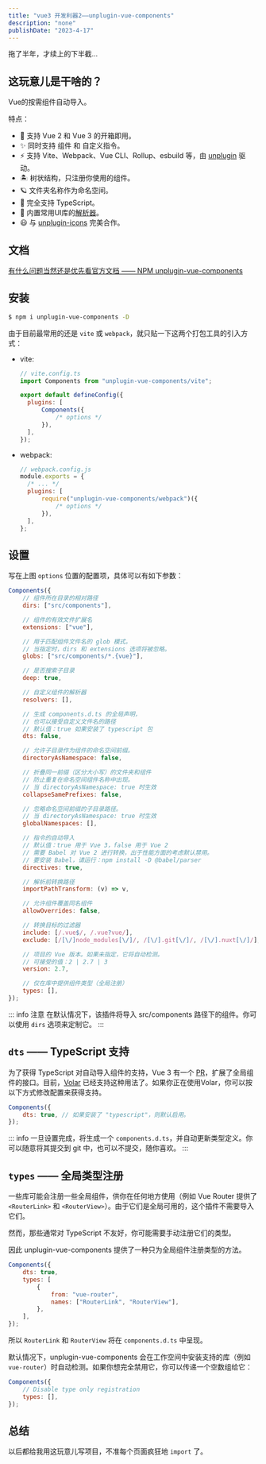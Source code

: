 ```yaml
---
title: "vue3 开发利器2——unplugin-vue-components"
description: "none"
publishDate: "2023-4-17"
---
```


拖了半年，才续上的下半截...

## 这玩意儿是干啥的？

Vue的按需组件自动导入。

特点：

- 💚 支持 Vue 2 和 Vue 3 的开箱即用。
- ✨ 同时支持 组件 和 自定义指令。
- ⚡️ 支持 Vite、Webpack、Vue CLI、Rollup、esbuild 等，由 [unplugin](https://github.com/unjs/unplugin) 驱动。
- 🏝 树状结构，只注册你使用的组件。
- 🪐 文件夹名称作为命名空间。
- 🦾 完全支持 TypeScript。
- 🌈 内置常用UI库的[解析器](https://www.npmjs.com/package/unplugin-vue-components#importing-from-ui-libraries)。
- 😃 与 [unplugin-icons](https://github.com/antfu/unplugin-icons) 完美合作。

## 文档

[有什么问题当然还是优先看官方文档 —— NPM unplugin-vue-components](https://www.npmjs.com/package/unplugin-vue-components)

## 安装

```sh
$ npm i unplugin-vue-components -D
```

由于目前最常用的还是 `vite` 或 `webpack`，就只贴一下这两个打包工具的引入方式：

- vite:

  ```js
  // vite.config.ts
  import Components from "unplugin-vue-components/vite";

  export default defineConfig({
  	plugins: [
  		Components({
  			/* options */
  		}),
  	],
  });
  ```

- webpack:

  ```js
  // webpack.config.js
  module.exports = {
  	/* ... */
  	plugins: [
  		require("unplugin-vue-components/webpack")({
  			/* options */
  		}),
  	],
  };
  ```

## 设置

写在上图 `options` 位置的配置项，具体可以有如下参数：

```js
Components({
	// 组件所在目录的相对路径
	dirs: ["src/components"],

	// 组件的有效文件扩展名
	extensions: ["vue"],

	// 用于匹配组件文件名的 glob 模式。
	// 当指定时，dirs 和 extensions 选项将被忽略。
	globs: ["src/components/*.{vue}"],

	// 是否搜索子目录
	deep: true,

	// 自定义组件的解析器
	resolvers: [],

	// 生成 components.d.ts 的全局声明，
	// 也可以接受自定义文件名的路径
	// 默认值：true 如果安装了 typescript 包
	dts: false,

	// 允许子目录作为组件的命名空间前缀。
	directoryAsNamespace: false,

	// 折叠同一前缀（区分大小写）的文件夹和组件
	// 防止重复在命名空间组件名称中出现。
	// 当 directoryAsNamespace: true 时生效
	collapseSamePrefixes: false,

	// 忽略命名空间前缀的子目录路径。
	// 当 directoryAsNamespace: true 时生效
	globalNamespaces: [],

	// 指令的自动导入
	// 默认值：true 用于 Vue 3，false 用于 Vue 2
	// 需要 Babel 对 Vue 2 进行转换，出于性能方面的考虑默认禁用。
	// 要安装 Babel，请运行：npm install -D @babel/parser
	directives: true,

	// 解析前转换路径
	importPathTransform: (v) => v,

	// 允许组件覆盖同名组件
	allowOverrides: false,

	// 转换目标的过滤器
	include: [/.vue$/, /.vue?vue/],
	exclude: [/[\/]node_modules[\/]/, /[\/].git[\/]/, /[\/].nuxt[\/]/],

	// 项目的 Vue 版本。如果未指定，它将自动检测。
	// 可接受的值：2 | 2.7 | 3
	version: 2.7,

	// 仅在库中提供组件类型（全局注册）
	types: [],
});
```

::: info
注意 在默认情况下，该插件将导入 src/components 路径下的组件。你可以使用 `dirs` 选项来定制它。
:::

## `dts` —— TypeScript 支持

为了获得 TypeScript 对自动导入组件的支持，Vue 3 有一个 [PR](https://github.com/vuejs/core/pull/3399)，扩展了全局组件的接口。目前，[Volar](https://github.com/johnsoncodehk/volar) 已经支持这种用法了。如果你正在使用Volar，你可以按以下方式修改配置来获得支持。

```js
Components({
	dts: true, // 如果安装了 "typescript"，则默认启用。
});
```

::: info
一旦设置完成，将生成一个 `components.d.ts`，并自动更新类型定义。你可以随意将其提交到 git 中，也可以不提交，随你喜欢。
:::

## `types` —— 全局类型注册

一些库可能会注册一些全局组件，供你在任何地方使用（例如 Vue Router 提供了 `<RouterLink>` 和 `<RouterView>`）。由于它们是全局可用的，这个插件不需要导入它们。

然而，那些通常对 TypeScript 不友好，你可能需要手动注册它们的类型。

因此 unplugin-vue-components 提供了一种只为全局组件注册类型的方法。

```js
Components({
	dts: true,
	types: [
		{
			from: "vue-router",
			names: ["RouterLink", "RouterView"],
		},
	],
});
```

所以 `RouterLink` 和 `RouterView` 将在 `components.d.ts` 中呈现。

默认情况下，unplugin-vue-components 会在工作空间中安装支持的库（例如 `vue-router`）时自动检测。如果你想完全禁用它，你可以传递一个空数组给它：

```js
Components({
	// Disable type only registration
	types: [],
});
```

## 总结

以后都给我用这玩意儿写项目，不准每个页面疯狂地 `import` 了。

